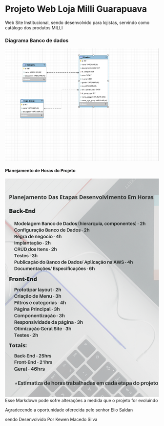 <h1> Projeto Web Loja Milli Guarapuava </h1>

<p> Web Site Institucional, sendo desenvolvido para lojistas, servindo como catálogo dos produtos MILLI</p>
<h3>Diagrama Banco de dados</h3>

<img src="./assets/diagramaDB_mysql.png">

<h4> Planejamento de Horas do Projeto </h4>

<img src="./assets/planejamento.png"> 
<span> Esse Markdown pode sofre alterações a medida que o projeto for evoluindo </span>

<p>Agradecendo a oportunidade oferecida pelo senhor Elio Saldan</p>
<span>sendo Desenvolvido Por Kewen Macedo Silva</span>